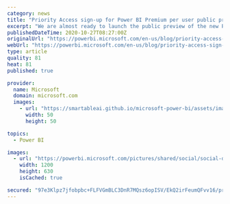 ```yaml
---
category: news
title: "Priority Access sign-up for Power BI Premium per user public preview now available"
excerpt: "We are almost ready to launch the public preview of the new Power BI Premium per user SKU in early to mid-November.  We are excited to give users access to these capabilities as soon as possible, while at the same time ensuring that we are prioritizing the users/tenants that are most interested in previewing"
publishedDateTime: 2020-10-27T08:27:00Z
originalUrl: "https://powerbi.microsoft.com/en-us/blog/priority-access-sign-up-for-power-bi-premium-per-user-public-preview-now-available/"
webUrl: "https://powerbi.microsoft.com/en-us/blog/priority-access-sign-up-for-power-bi-premium-per-user-public-preview-now-available/"
type: article
quality: 81
heat: 81
published: true

provider:
  name: Microsoft
  domain: microsoft.com
  images:
    - url: "https://smartableai.github.io/microsoft-power-bi/assets/images/organizations/microsoft.com-50x50.jpg"
      width: 50
      height: 50

topics:
  - Power BI

images:
  - url: "https://powerbi.microsoft.com/pictures/shared/social/social-default-image.png"
    width: 1200
    height: 630
    isCached: true

secured: "97e3Klpz7jfobpbc+FLFVGmBLC3DnR7MQsz6opISV/EkQ2irFeumQFvv16/prCWJqgt6CB2aACcTImJ6TnRFrrtYSCtJtMjSyCigDSO+o0FJ2AfyCcU6FVQufJQ/y4U39kR9j18co/xuhV0tTfCUaiPXJHB96qRPxmYNxnSWagEHfjZOB2yuEu6zX4J+IdDGmkKFlDVTTGqdzh84Jjnw5vJ3nKSYSq/f0HvusTITrGs5uDXsgVwaM9I4CG3Qd/ZU5xl2KIuaaCYeEBcyJ5MUhdDm+gOQvrUfH8TvpEky2uvPttmGH8SWi/i+ulnCjY8q+R/IFu5E9okD9duqpRWM4D8Cs6FqM8fCFdCnGKORGoE=;jM3M19hLu5yJjj/EvDWfHg=="
---
```


